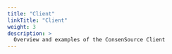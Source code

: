 ```yaml
---
title: "Client"
linkTitle: "Client"
weight: 3
description: >
  Overview and examples of the ConsenSource Client
---
```

